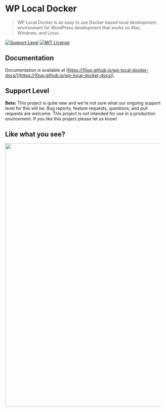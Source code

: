 # WP Local Docker

> WP Local Docker is an easy to use Docker based local development environment for WordPress development that works on Mac, Windows, and Linux. 

[![Support Level](https://img.shields.io/badge/support-beta-blueviolet.svg)](#support-level) [![MIT License](https://img.shields.io/github/license/10up/wp-local-docker-v2.svg)](https://github.com/10up/wp-local-docker-v2/blob/master/LICENSE)

## Documentation

Documentation is available at [https://10up.github.io/wp-local-docker-docs/](https://10up.github.io/wp-local-docker-docs/).

## Support Level
**Beta:** This project is quite new and we're not sure what our ongoing support level for this will be. Bug reports, feature requests, questions, and pull requests are welcome. This project is not intended for use in a production environment. If you like this project please let us know!

## Like what you see?

<a href="https://10up.com/contact/"><img src="https://10updotcom-wpengine.s3.amazonaws.com/uploads/2016/10/10up-Github-Banner.png" width="850"></a>
